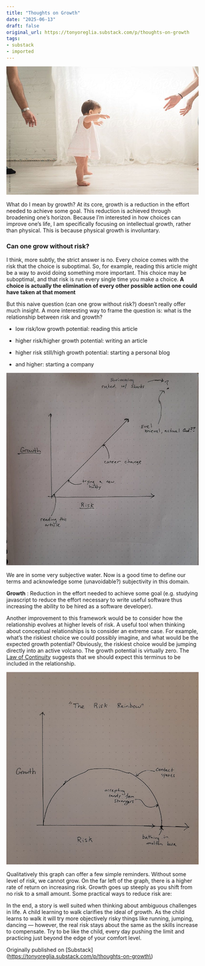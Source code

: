 ```yaml
---
title: "Thoughts on Growth"
date: "2025-06-13"
draft: false
original_url: https://tonyoreglia.substack.com/p/thoughts-on-growth
tags:
- substack
- imported
---
```


![](https___bucketeer-e05bbc84-baa3-437e-9518-adb32be77984.s3.amazonaws.com_public_images_121ef4ac-40fa-424d-8e4d-72653a38b6ab_800x534.jpeg)

What do I mean by growth? At its core, growth is a reduction in the effort needed to achieve some goal. This reduction is achieved through broadening one’s horizon. Because I’m interested in how choices can improve one’s life, I am specifically focusing on intellectual growth, rather than physical. This is because physical growth is involuntary. 

### Can one grow without risk? 

I think, more subtly, the strict answer is no. Every choice comes with the risk that the choice is suboptimal. So, for example, reading this article might be a way to avoid doing something more important. This choice may be suboptimal, and that risk is run every single time you make a choice. **A choice is actually the elimination of every other possible action one could have taken at that moment**

But this naive question \(can one grow without risk?\) doesn’t really offer much insight. A more interesting way to frame the question is: what is the relationship between risk and growth? 

  * low risk/low growth potential: reading this article

  * higher risk/higher growth potential: writing an article

  * higher risk still/high growth potential: starting a personal blog 

  * and higher: starting a company 




![](https___bucketeer-e05bbc84-baa3-437e-9518-adb32be77984.s3.amazonaws.com_public_images_28b3339c-ffdf-4f8f-9717-23062097f202_948x948.jpeg)

We are in some very subjective water. Now is a good time to define our terms and acknowledge some \(unavoidable?\) subjectivity in this domain.

**Growth** : Reduction in the effort needed to achieve some goal \(e.g. studying javascript to reduce the effort necessary to write useful software thus increasing the ability to be hired as a software developer\). 

Another improvement to this framework would be to consider how the relationship evolves at higher levels of risk. A useful tool when thinking about conceptual relationships is to consider an extreme case. For example, what’s the riskiest choice we could possibly imagine, and what would be the expected growth potential? Obviously, the riskiest choice would be jumping directly into an active volcano. The growth potential is virtually zero. The [Law of Continuity](https://en.wikipedia.org/wiki/Law_of_continuity) suggests that we should expect this terminus to be included in the relationship.

![](https___bucketeer-e05bbc84-baa3-437e-9518-adb32be77984.s3.amazonaws.com_public_images_ca7c7bcb-3577-4d0b-a4ac-47eb647b4e73_884x884.jpeg)

Qualitatively this graph can offer a few simple reminders. Without some level of risk, we cannot grow. On the far left of the graph, there is a higher rate of return on increasing risk. Growth goes up steeply as you shift from no risk to a small amount. Some practical ways to reduce risk are:

In the end, a story is well suited when thinking about ambiguous challenges in life. A child learning to walk clarifies the ideal of growth. As the child learns to walk it will try more objectively risky things like running, jumping, dancing — however, the real risk stays about the same as the skills increase to compensate. Try to be like the child, every day pushing the limit and practicing just beyond the edge of your comfort level. 

Originally published on \[Substack\]\(https://tonyoreglia.substack.com/p/thoughts-on-growth\)
